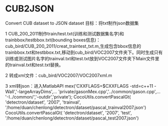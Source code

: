 # CUB2JSON
Convert CUB dataset to JSON dataset
目标：将txt制作json数据集

1 CUB_200_2011制作train/test.txt(训练和测试数据集名字)和trainbbox/testbbox.txt(bounding boxes信息)：cub_bird/CUB_200_2011/creat_traintest_txt.m,生成包含bbox信息的trainbbox.txt和testbbox.txt,移动到cub_bird/VOC2007文件夹下。同时生成只有训练或测试图片名字的trainval.txt和test.txt放到VOC2007文件夹下Main文件里的trainval.txt和test.txt替换。

2 转成xml文件：cub_bird/VOC2007/VOC2007xml.m

3 xml转json：进入MatlabAPI
mex('CXXFLAGS=\$CXXFLAGS -std=c++11 -Wall','-largeArrayDims',...
    'private/gasonMex.cpp','../common/gason.cpp',...
     '-I../common/','-outdir','private');
CocoUtils.convertPascalGt( 'detectron/dataset', '2007', 'trainval', '/home/duan/chenlong/detectron/dataset/pascal_trainval2007.json')
CocoUtils.convertPascalGt( 'detectron/dataset', '2007', 'test', '/home/duan/chenlong/detectron/dataset/pascal_test2007.json')
